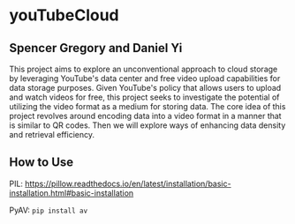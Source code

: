 # youTubeCloud
## Spencer Gregory and Daniel Yi

This project aims to explore an unconventional approach to cloud storage by leveraging YouTube's data center and free video upload capabilities for data storage purposes. Given YouTube's policy that allows users to upload and watch videos for free, this project seeks to investigate the potential of utilizing the video format as a medium for storing data. The core idea of this project revolves around encoding data into a video format in a manner that is similar to QR codes. Then we will explore ways of enhancing data density and retrieval efficiency.

## How to Use

PIL: https://pillow.readthedocs.io/en/latest/installation/basic-installation.html#basic-installation

PyAV: `pip install av`